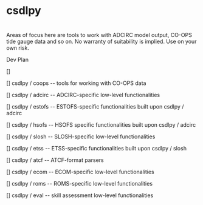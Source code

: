 # csdlpy
#
#
Areas of focus here are tools to work with ADCIRC model output, CO-OPS tide gauge data and so on.
No warranty of suitability is implied. Use on your own risk.

Dev Plan

[]

[] csdlpy / coops -- tools for working with CO-OPS data

[] csdlpy / adcirc -- ADCIRC-specific low-level functionalities

[] csdlpy / estofs -- ESTOFS-specific functionalities built upon csdlpy / adcirc

[] csdlpy / hsofs  -- HSOFS specific functionalities built upon csdlpy / adcirc

[] csdlpy / slosh  -- SLOSH-specific low-level functionalities

[] csdlpy / etss   -- ETSS-specific functionalities built upon csdlpy / slosh 

[] csdlpy / atcf   -- ATCF-format parsers

[] csdlpy / ecom   -- ECOM-specific low-level functionalities

[] csdlpy / roms   -- ROMS-specific low-level functionalities

[] csdlpy / eval   -- skill assessment low-level functionalities
